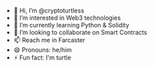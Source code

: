 - 👋 Hi, I’m @cryptoturtless
- 👀 I’m interested in Web3 technologies
- 🌱 I’m currently learning Python & Solidity
- 💞️ I’m looking to collaborate on Smart Contracts
- 📫 Reach me in Farcaster
- 😄 Pronouns: he/him
- ⚡ Fun fact: I'm turtle

<!---
cryptoturtless/cryptoturtless is a ✨ special ✨ repository because its `README.md` (this file) appears on your GitHub profile.
You can click the Preview link to take a look at your changes.
--->

